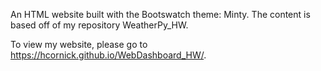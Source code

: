 An HTML website built with the Bootswatch theme: Minty. The content is based off of my repository WeatherPy_HW.

To view my website, please go to https://hcornick.github.io/WebDashboard_HW/.
